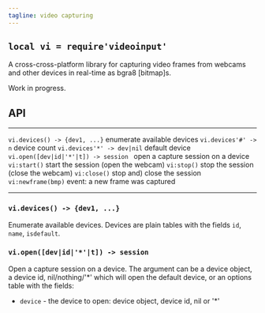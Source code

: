 ```yaml
---
tagline: video capturing
---
```


## `local vi = require'videoinput'`

A cross-cross-platform library for capturing video frames from webcams
and other devices in real-time as bgra8 [bitmap]s.

<warn>Work in progress.</warn>

## API

--------------------------------------- --------------------------------------
`vi.devices() -> {dev1, ...}`           enumerate available devices
`vi.devices'#' -> n`                    device count
`vi.devices'*' -> dev|nil`              default device
`vi.open([dev|id|'*'|t]) -> session `   open a capture session on a device
`vi:start()`                            start the session (open the webcam)
`vi:stop()`                             stop the session (close the webcam)
`vi:close()`                            stop and) close the session
`vi:newframe(bmp)`                      event: a new frame was captured
--------------------------------------- --------------------------------------

### `vi.devices() -> {dev1, ...}`

Enumerate available devices. Devices are plain tables with the fields
`id`, `name`, `isdefault`.

### `vi.open([dev|id|'*'|t]) -> session`

Open a capture session on a device. The argument can be a device object,
a device id, nil/nothing/'*' which will open the default device,
or an options table with the fields:

* `device` - the device to open: device object, device id, nil or '*'
